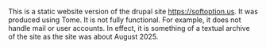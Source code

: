 This is a static website version of the drupal site https://softoption.us. It was produced using Tome. It is not fully functional. For example, it does not handle mail or user accounts. In effect, it is something of a textual archive of the site as the site was about August 2025.
